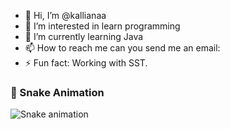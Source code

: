 - 👋 Hi, I’m @kallianaa
- 👀 I’m interested in learn programming
- 🌱 I’m currently learning Java
- 📫 How to reach me can you send me an email: 
- ⚡ Fun fact: Working with SST.

### 🐍 Snake Animation

![Snake animation](https://github.com/kallianaa/kallianaa/blob/output/github-contribution-grid-snake.svg#gh-light-mode-only)



<!---
kallianaa/kallianaa is a ✨ special ✨ repository because its `README.md` (this file) appears on your GitHub profile.
You can click the Preview link to take a look at your changes.
--->
